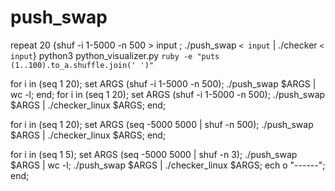 # push_swap

repeat 20 {shuf -i 1-5000 -n 500 > input ; ./push_swap `< input` | ./checker `< input`}
python3 python_visualizer.py `ruby -e "puts (1..100).to_a.shuffle.join(' ')"`

for i in (seq 1 20); set ARGS (shuf -i 1-5000 -n 500); ./push_swap $ARGS | wc -l; end;
for i in (seq 1 20); set ARGS (shuf -i 1-5000 -n 500); ./push_swap $ARGS | ./checker_linux $ARGS; end;

for i in (seq 1 20); set ARGS (seq -5000 5000 | shuf -n 500); ./push_swap $ARGS | ./checker_linux $ARGS; end;

for i in (seq 1 5); set ARGS (seq -5000 5000 | shuf -n 3); ./push_swap $ARGS | wc -l; ./push_swap $ARGS | ./checker_linux $ARGS; ech
o "------"; end;
